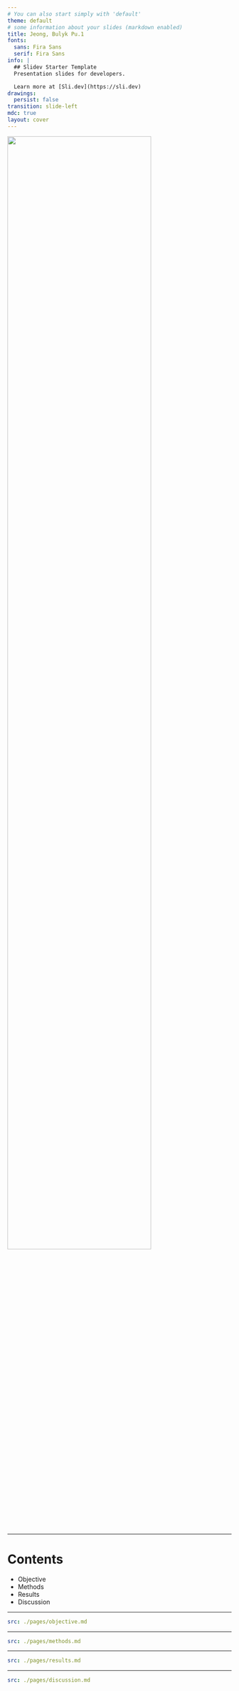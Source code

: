```yaml
---
# You can also start simply with 'default'
theme: default
# some information about your slides (markdown enabled)
title: Jeong, Bulyk Pu.1
fonts:
  sans: Fira Sans
  serif: Fira Sans
info: |
  ## Slidev Starter Template
  Presentation slides for developers.

  Learn more at [Sli.dev](https://sli.dev)
drawings:
  persist: false
transition: slide-left
mdc: true
layout: cover
---
```


<img src="/title.png" width="80%"/>

---

# Contents

- Objective
- Methods
- Results
- Discussion

---

```yaml
src: ./pages/objective.md
```

---

```yaml
src: ./pages/methods.md
```

---

```yaml
src: ./pages/results.md
```

---

```yaml
src: ./pages/discussion.md
```
